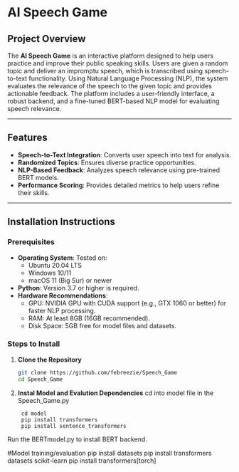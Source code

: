# AI Speech Game

## Project Overview

The **AI Speech Game** is an interactive platform designed to help users practice and improve their public speaking skills. Users are given a random topic and deliver an impromptu speech, which is transcribed using speech-to-text functionality. Using Natural Language Processing (NLP), the system evaluates the relevance of the speech to the given topic and provides actionable feedback. The platform includes a user-friendly interface, a robust backend, and a fine-tuned BERT-based NLP model for evaluating speech relevance.

---

## Features

- **Speech-to-Text Integration**: Converts user speech into text for analysis.
- **Randomized Topics**: Ensures diverse practice opportunities.
- **NLP-Based Feedback**: Analyzes speech relevance using pre-trained BERT models.
- **Performance Scoring**: Provides detailed metrics to help users refine their skills.

---

## Installation Instructions

### Prerequisites

- **Operating System**: Tested on:
  - Ubuntu 20.04 LTS
  - Windows 10/11
  - macOS 11 (Big Sur) or newer
- **Python**: Version 3.7 or higher is required.
- **Hardware Recommendations**:
  - GPU: NVIDIA GPU with CUDA support (e.g., GTX 1060 or better) for faster NLP processing.
  - RAM: At least 8GB (16GB recommended).
  - Disk Space: 5GB free for model files and datasets.

### Steps to Install

1. **Clone the Repository**
   ```bash
   git clone https://github.com/febreezie/Speech_Game
   cd Speech_Game

2. **Instal Model and Evalution Dependencies**
    cd into model file in the Speech_Game.py
        
        cd model
        pip install transformers
        pip install sentence_transformers

Run the BERTmodel.py to install BERT backend.

#Model training/evaluation
    pip install datasets
    pip install transformers datasets scikit-learn
    pip install transformers[torch]
